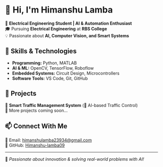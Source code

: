 # 👋 Hi, I'm Himanshu Lamba  

🔌 **Electrical Engineering Student | AI & Automation Enthusiast**  
🎓 Pursuing **Electrical Engineering** at **RBS College**  
💡 Passionate about **AI, Computer Vision, and Smart Systems**  

## 🚀 Skills & Technologies  
- **Programming:** Python, MATLAB  
- **AI & ML:** OpenCV, TensorFlow, Roboflow  
- **Embedded Systems:** Circuit Design, Microcontrollers  
- **Software Tools:** VS Code, Git, GitHub  

## 📌 Projects  
🔹 **Smart Traffic Management System** (🚦 AI-based Traffic Control)  
🔹 More projects coming soon...  

## 📫 Connect With Me  
📩 Email: [himanshulamba23934@gmail.com](mailto:himanshulamba23934@gmail.com)  
🔗 GitHub: [Himanshu-lamba09](https://github.com/Himanshu-lamba09)  

---
🚀 *Passionate about innovation & solving real-world problems with AI!*  


<!---
Himanshu-lamba09/Himanshu-lamba09 is a ✨ special ✨ repository because its `README.md` (this file) appears on your GitHub profile.
You can click the Preview link to take a look at your changes.
--->
